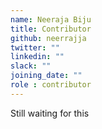 ```yaml
---
name: Neeraja Biju
title: Contributor
github: neerrajja
twitter: ""
linkedin: ""
slack: ""
joining_date: ""
role : contributor
---
```


Still waiting for this
